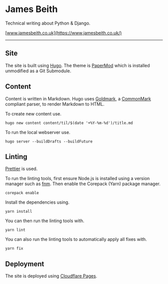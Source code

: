 # James Beith

Technical writing about Python & Django.

[www.jamesbeith.co.uk](https://www.jamesbeith.co.uk/)

---

## Site

The site is built using [Hugo](https://gohugo.io/). The theme is [PaperMod](https://github.com/adityatelange/hugo-PaperMod) which is installed unmodified as a Git Submodule.

## Content

Content is written in Markdown. Hugo uses [Goldmark](https://github.com/yuin/goldmark/), a [CommonMark](https://spec.commonmark.org/current/) compliant parser, to render Markdown to HTML.

To create new content use.

```shell
hugo new content content/til/$(date '+%Y-%m-%d')/title.md
```

To run the local webserver use.

```shell
hugo server --buildDrafts --buildFuture
```

## Linting

[Prettier](https://prettier.io/) is used.

To run the linting tools, first ensure Node.js is installed using a version manager such as [fnm](https://github.com/Schniz/fnm?tab=readme-ov-file#installation). Then enable the Corepack (Yarn) package manager.

```shell
corepack enable
```

Install the dependencies using.

```shell
yarn install
```

You can then run the linting tools with.

```shell
yarn lint
```

You can also run the linting tools to automatically apply all fixes with.

```shell
yarn fix
```

## Deployment

The site is deployed using [Cloudflare Pages](https://developers.cloudflare.com/pages/framework-guides/deploy-a-hugo-site/).
